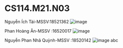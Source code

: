# CS114.M21.N03
Nguyễn Ích Tài-MSSV:18521362
![image](https://user-images.githubusercontent.com/88917153/161459547-c11573f2-871a-46a8-981f-64c3f745dc24.png)

Phan Hoàng Ân-MSSV :16520017
![image](https://user-images.githubusercontent.com/88917153/161459594-7e3c546c-7110-4c8c-afe9-1502b00bda16.png)

Nguyễn Phan Nhã Quỳnh-MSSV :18520142
![image](https://user-images.githubusercontent.com/88917153/161459600-2e3725d6-6550-41f0-9cdc-5f0892a9c14b.png)
abc
